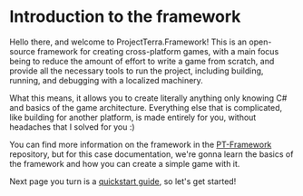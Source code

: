 # Introduction to the framework

Hello there, and welcome to ProjectTerra.Framework! This is an open-source framework for creating cross-platform games, with a main focus being to reduce the amount of effort to write a game from scratch, and provide all the necessary tools to run the project, including building, running, and debugging with a localized machinery.

What this means, it allows you to create literally anything only knowing C# and basics of the game architecture. Everything else that is complicated, like building for another platform, is made entirely for you, without headaches that I solved for you :)

You can find more information on the framework in the [PT-Framework](https://github.com/TsukimotoX/PT-Framework) repository, but for this case documentation, we're gonna learn the basics of the framework and how you can create a simple game with it.

Next page you turn is a [quickstart guide](Quickstart.md), so let's get started!